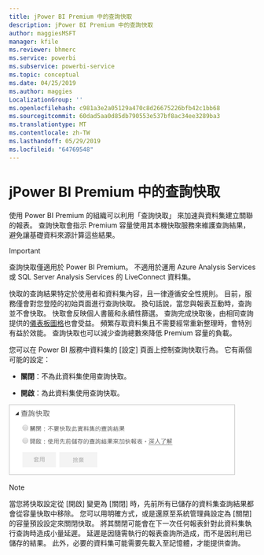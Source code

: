 ```yaml
---
title: jPower BI Premium 中的查詢快取
description: jPower BI Premium 中的查詢快取
author: maggiesMSFT
manager: kfile
ms.reviewer: bhmerc
ms.service: powerbi
ms.subservice: powerbi-service
ms.topic: conceptual
ms.date: 04/25/2019
ms.author: maggies
LocalizationGroup: ''
ms.openlocfilehash: c981a3e2a05129a470c8d26675226bfb42c1bb68
ms.sourcegitcommit: 60dad5aa0d85db790553e537bf8ac34ee3289ba3
ms.translationtype: MT
ms.contentlocale: zh-TW
ms.lasthandoff: 05/29/2019
ms.locfileid: "64769548"
---
```

# <a name="query-caching-in-power-bi-premium"></a>jPower BI Premium 中的查詢快取

使用 Power BI Premium 的組織可以利用「查詢快取」  來加速與資料集建立關聯的報表。 查詢快取會指示 Premium 容量使用其本機快取服務來維護查詢結果，避免讓基礎資料來源計算這些結果。

> [!IMPORTANT]
> 查詢快取僅適用於 Power BI Premium。 不適用於運用 Azure Analysis Services 或 SQL Server Analysis Services 的 LiveConnect 資料集。

快取的查詢結果特定於使用者和資料集內容，且一律遵循安全性規則。 目前，服務僅會對您登陸的初始頁面進行查詢快取。 換句話說，當您與報表互動時，查詢並不會快取。 快取會反映個人書籤和永續性篩選。 查詢完成快取後，由相同查詢提供的[儀表板圖格](service-dashboard-tiles.md)也會受益。 頻繁存取資料集且不需要經常重新整理時，會特別有益於效能。 查詢快取也可以減少查詢總數來降低 Premium 容量的負載。

您可以在 Power BI 服務中資料集的 [設定]  頁面上控制查詢快取行為。 它有兩個可能的設定：

- **關閉**：不為此資料集使用查詢快取。

- **開啟**：為此資料集使用查詢快取。

![查詢快取對話方塊](media/power-bi-query-caching/power-bi-query-caching.png)

> [!NOTE]
> 當您將快取設定從 [開啟]  變更為 [關閉]  時，先前所有已儲存的資料集查詢結果都會從容量快取中移除。 您可以用明確方式，或是還原至系統管理員設定為 [關閉]  的容量預設設定來關閉快取。 將其關閉可能會在下一次任何報表針對此資料集執行查詢時造成小量延遲。 延遲是因隨需執行的報表查詢所造成，而不是因利用已儲存的結果。 此外，必要的資料集可能需要先載入至記憶體，才能提供查詢。


